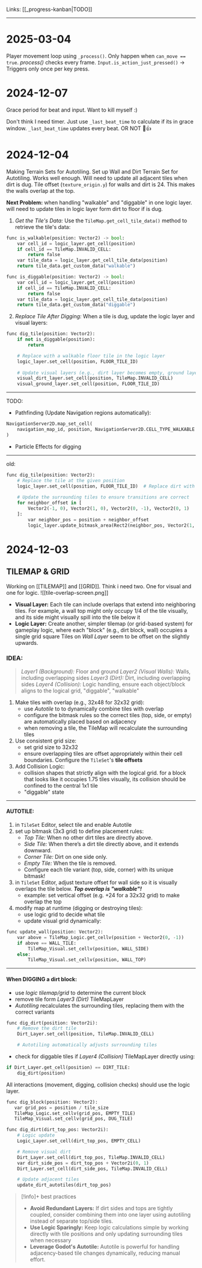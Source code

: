 Links: [[_progress-kanban|TODO]]
***
# 2025-03-04 
Player movement loop using `_process()`. Only happen when `can_move == true`. _process()_ checks every frame. `Input.is_action_just_pressed()` -> Triggers only once per key press.

# 2024-12-07
Grace period for beat and input. Want to kill myself :)

Don't think I need timer. Just use `_last_beat_time` to calculate if its in grace window. `_last_beat_time` updates every beat. OR NOT 🫠👍


# 2024-12-04 
Making Terrain Sets for Autotiling.
Set up Wall and Dirt Terrain Set for Autotiling. Works well enough. Will need to update all adjacent tiles when dirt is dug.
Tile offset (`texture_origin.y`) for walls and dirt is 24. This makes the walls overlap at the top.

**Next Problem:** when handling "walkable" and "diggable" in one logic layer. will need to update tiles in logic layer form dirt to floor if is dug.
1. *Get the Tile's Data:* Use the `TileMap.get_cell_tile_data()` method to retrieve the tile's data:
```python
func is_walkable(position: Vector2) -> bool:
    var cell_id = logic_layer.get_cell(position)
    if cell_id == TileMap.INVALID_CELL:
        return false
    var tile_data = logic_layer.get_cell_tile_data(position)
    return tile_data.get_custom_data("walkable")

func is_diggable(position: Vector2) -> bool:
    var cell_id = logic_layer.get_cell(position)
    if cell_id == TileMap.INVALID_CELL:
        return false
    var tile_data = logic_layer.get_cell_tile_data(position)
    return tile_data.get_custom_data("diggable")
```
2. *Replace Tile After Digging:* When a tile is dug, update the logic layer and visual layers:
```python
func dig_tile(position: Vector2):
    if not is_diggable(position):
        return

    # Replace with a walkable floor tile in the logic layer
    logic_layer.set_cell(position, FLOOR_TILE_ID)
    
    # Update visual layers (e.g., dirt layer becomes empty, ground layer shows floor)
    visual_dirt_layer.set_cell(position, TileMap.INVALID_CELL)
    visual_ground_layer.set_cell(position, FLOOR_TILE_ID)
```
*** 
TODO:
- Pathfinding (Update Navigation regions automatically):
```python
NavigationServer2D.map_set_cell(
    navigation_map_id, position, NavigationServer2D.CELL_TYPE_WALKABLE
)
```
- Particle Effects for digging
***
old:
```python
func dig_tile(position: Vector2):
    # Replace the tile at the given position
    logic_layer.set_cell(position, FLOOR_TILE_ID)  # Replace dirt with floor
    
    # Update the surrounding tiles to ensure transitions are correct
    for neighbor_offset in [
        Vector2(-1, 0), Vector2(1, 0), Vector2(0, -1), Vector2(0, 1)
    ]:
        var neighbor_pos = position + neighbor_offset
        logic_layer.update_bitmask_area(Rect2(neighbor_pos, Vector2(1, 1)))
```

# 2024-12-03
## TILEMAP & GRID
Working on [[TILEMAP]] and [[GRID]]. Think i need two. One for visual and one for logic.
![[tile-overlap-screen.png]]
- **Visual Layer:** Each tile can include overlaps that extend into neighboring tiles. For example, a wall top might only occupy 1/4 of the tile visually, and its side might visually spill into the tile below it
- **Logic Layer:** Create another, simpler tilemap (or grid-based system) for gameplay logic, where each "block" (e.g., dirt block, wall) occupies a single grid square
Tiles on *Wall Layer* seem to be offset on the slightly upwards.

### IDEA:
>*Layer1 (Background):* Floor and ground
>*Layer2 (Visual Walls):* Walls, including overlapping sides
>*Layer3 (Dirt):* Dirt, including overlapping sides
>*Layer4 (Collision):* Logic handling, ensure each object/block aligns to the logical grid, "diggable", "walkable"

1. Make tiles with overlap (e.g., 32x48 for 32x32 grid):
	- use *Autotile* to to dynamically combine tiles with overlap
	- configure the bitmask rules so the correct tiles (top, side, or empty) are automatically placed based on adjacency
	- when removing a tile, the TileMap will recalculate the surrounding tiles
2. Use consistent grid size:
	- set grid size to 32x32
	- ensure overlapping tiles are offset appropriately within their cell boundaries. Configure the `TileSet`'s **tile offsets**
3. Add Collision Logic:
	- collision shapes that strictly align with the logical grid. for a block that looks like it occupies 1.75 tiles visually, its collision should be confined to the central 1x1 tile
	- "diggable" state
***
#### AUTOTILE:
1. in `TileSet` Editor, select tile and enable Autotile
2. set up bitmask (3x3 grid) to define placement rules:
	- *Top Tile:* When no other dirt tiles are directly above.
	- *Side Tile:* When there’s a dirt tile directly above, and it extends downward.
	- *Corner Tile:* Dirt on one side only.
	- *Empty Tile:* When the tile is removed.
	- Configure each tile variant (top, side, corner) with its unique bitmask!
1. in `TileSet` Editor, adjust texture offset for wall side so it is visually overlaps the tile below. ***Top overlap is "walkable"!***
	- example: set vertical offset (e.g. +24 for a 32x32 grid) to make overlap the top
2. modify map at runtime (digging or destroying tiles):
	- use logic grid to decide what tile
	- update visual grid dynamically:
```python
func update_wall(position: Vector2):
    var above = TileMap_Logic.get_cellv(position + Vector2(0, -1))
    if above == WALL_TILE:
        TileMap_Visual.set_cellv(position, WALL_SIDE)
    else:
        TileMap_Visual.set_cellv(position, WALL_TOP)
```
*** 
#### When DIGGING a dirt block:
- use *logic tilemap/grid* to determine the current block
- remove tile form *Layer3 (Dirt)* TileMapLayer
- *Autotiling* recalculates the surrounding tiles, replacing them with the correct variants
```python
func dig_dirt(position: Vector2i):
    # Remove the dirt tile
    Dirt_Layer.set_cell(position, TileMap.INVALID_CELL)

    # Autotiling automatically adjusts surrounding tiles
```
- check for diggable tiles if *Layer4 (Collision)* TileMapLayer directly using:
```python
if Dirt_Layer.get_cell(position) == DIRT_TILE:
    dig_dirt(position)
```

All interactions (movement, digging, collision checks) should use the logic layer.
 ```python
 func dig_block(position: Vector2):
    var grid_pos = position / tile_size
    TileMap_Logic.set_cellv(grid_pos, EMPTY_TILE)
    TileMap_Visual.set_cellv(grid_pos, DUG_TILE)
```
```python
func dig_dirt(dirt_top_pos: Vector2i):
    # Logic update
    Logic_Layer.set_cell(dirt_top_pos, EMPTY_CELL)

    # Remove visual dirt
    Dirt_Layer.set_cell(dirt_top_pos, TileMap.INVALID_CELL)
    var dirt_side_pos = dirt_top_pos + Vector2i(0, 1)
    Dirt_Layer.set_cell(dirt_side_pos, TileMap.INVALID_CELL)

    # Update adjacent tiles
    update_dirt_autotiles(dirt_top_pos)
```

>[!info]+ best practices
>- **Avoid Redundant Layers:** If dirt sides and tops are tightly coupled, consider combining them into one layer using autotiling instead of separate top/side tiles.
>- **Use Logic Sparingly:** Keep logic calculations simple by working directly with tile positions and only updating surrounding tiles when necessary
>- **Leverage Godot's Autotile:** Autotile is powerful for handling adjacency-based tile changes dynamically, reducing manual effort.